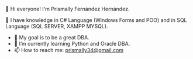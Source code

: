 👋 Hi everyone! I'm Prismally Fernández Hernández.

🔭 I have knowledge in C# Language (Windows Forms and POO) and in SQL Language (SQL SERVER, XAMPP MYSQL).

- 🔭 My goal is to be a great DBA.
- 🌱 I’m currently learning Python and Oracle DBA.
- 📫 How to reach me: prismally34@gmail.com
